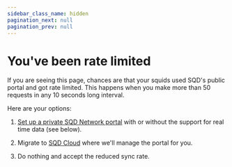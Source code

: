 ```yaml
---
sidebar_class_name: hidden
pagination_next: null
pagination_prev: null
---
```


# You've been rate limited

If you are seeing this page, chances are that your squids used SQD's public portal and got rate limited. This happens when you make more than 50 requests in any 10 seconds long interval.

Here are your options:

1. [Set up a private SQD Network portal](/subsquid-network/participate/portal) with or without the support for real time data (see below).

2. Migrate to [SQD Cloud](/cloud) where we'll manage the portal for you.

3. Do nothing and accept the reduced sync rate.
